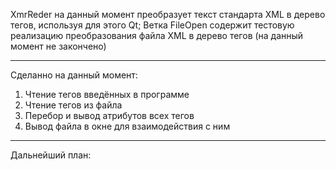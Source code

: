 XmrReder на данный момент преобразует текст стандарта XML в дерево тегов, используя для этого Qt;
Ветка FileOpen содержит тестовую реализацию преобразования файла XML в дерево тегов (на данный момент не закончено)

______
Сделанно на данный момент:
1. Чтение тегов введённых в программе
2. Чтение тегов из файла
3. Перебор и вывод атрибутов всех тегов
4. Вывод файла в окне для взаимодействия с ним
______
Дальнейший план:

